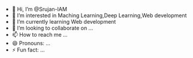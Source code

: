 - 👋 Hi, I’m @Srujan-IAM
- 👀 I’m interested in Maching Learning,Deep Learning,Web development
- 🌱 I’m currently learning Web development
- 💞️ I’m looking to collaborate on ...
- 📫 How to reach me ...
- 😄 Pronouns: ...
- ⚡ Fun fact: ...

<!---
Srujan-IAM/Srujan-IAM is a ✨ special ✨ repository because its `README.md` (this file) appears on your GitHub profile.
You can click the Preview link to take a look at your changes.
--->
